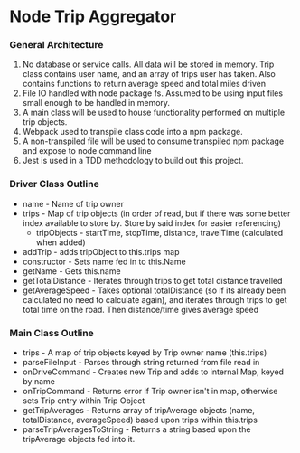 # Node Trip Aggregator

### General Architecture
1. No database or service calls. All data will be stored in memory. Trip class contains user name, and an array of trips user has taken. Also contains functions to return average speed and total miles driven
2. File IO handled with node package fs. Assumed to be using input files small enough to be handled in memory.
3. A main class will be used to house functionality performed on multiple trip objects.
4. Webpack used to transpile class code into a npm package. 
5. A non-transpiled file will be used to consume transpiled npm package and expose to node command line
6. Jest is used in a TDD methodology to build out this project.

### Driver Class Outline
* name - Name of trip owner
* trips - Map of trip objects (in order of read, but if there was some better index available to store by. Store by said index for easier referencing)
  * tripObjects - startTime, stopTime, distance, travelTime (calculated when added)
* addTrip - adds tripObject to this.trips map
* constructor - Sets name fed in to this.Name
* getName - Gets this.name
* getTotalDistance - Iterates through trips to get total distance travelled
* getAverageSpeed - Takes optional totalDistance (so if its already been calculated no need to calculate again), and iterates through trips to get total time on the road. Then distance/time gives average speed

### Main Class Outline
* trips - A map of trip objects keyed by Trip owner name (this.trips)
* parseFileInput - Parses through string returned from file read in
* onDriveCommand - Creates new Trip and adds to internal Map, keyed by name
* onTripCommand - Returns error if Trip owner isn't in map, otherwise sets Trip entry within Trip Object
* getTripAverages - Returns array of tripAverage objects (name, totalDistance, averageSpeed) based upon trips within this.trips
* parseTripAveragesToString - Returns a string based upon the tripAverage objects fed into it. 
